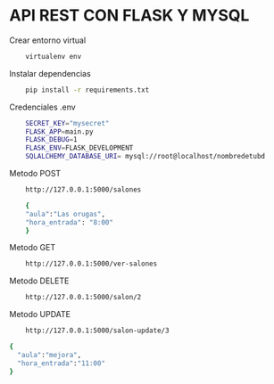 # API REST CON FLASK Y MYSQL

Crear entorno virtual

```bash
    virtualenv env
```
Instalar dependencias

```bash
    pip install -r requirements.txt
```

Credenciales .env

```bash
    SECRET_KEY="mysecret"
    FLASK_APP=main.py
    FLASK_DEBUG=1
    FLASK_ENV=FLASK_DEVELOPMENT
    SQLALCHEMY_DATABASE_URI= mysql://root@localhost/nombredetubd
```


Metodo POST

```bash
    http://127.0.0.1:5000/salones

    {
    "aula":"Las orugas",
    "hora_entrada": "8:00"
    }
```

Metodo GET

```bash
    http://127.0.0.1:5000/ver-salones

```

Metodo DELETE

```bash
    http://127.0.0.1:5000/salon/2

```

Metodo UPDATE

```bash
    http://127.0.0.1:5000/salon-update/3

{
  "aula":"mejora",
  "hora_entrada":"11:00"
}

```


